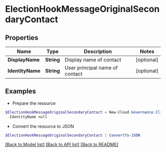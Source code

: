 # ElectionHookMessageOriginalSecondaryContact
## Properties

Name | Type | Description | Notes
------------ | ------------- | ------------- | -------------
**DisplayName** | **String** | Display name of contact | [optional] 
**IdentityName** | **String** | User principal name of contact | [optional] 

## Examples

- Prepare the resource
```powershell
$ElectionHookMessageOriginalSecondaryContact = New-Cloud.Governance.ClientElectionHookMessageOriginalSecondaryContact  -DisplayName null `
 -IdentityName null
```

- Convert the resource to JSON
```powershell
$ElectionHookMessageOriginalSecondaryContact | ConvertTo-JSON
```

[[Back to Model list]](../README.md#documentation-for-models) [[Back to API list]](../README.md#documentation-for-api-endpoints) [[Back to README]](../README.md)


